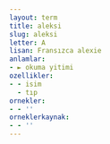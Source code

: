 ```yaml
---
layout: term
title: aleksi
slug: aleksi
letter: A
lisan: Fransızca alexie
anlamlar:
- ► okuma yitimi
ozellikler:
- - isim
  - tıp
ornekler:
- - ''
orneklerkaynak:
- - ''
---
```

